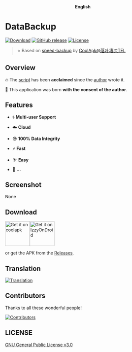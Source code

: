 <div align="center">
	<span style="font-weight: bold"> <a> English </a> </span>
</div>

# DataBackup
[![Download](https://img.shields.io/github/downloads/XayahSuSuSu/Android-DataBackup/total)](https://github.com/XayahSuSuSu/Android-DataBackup/releases) [![GitHub release](https://img.shields.io/github/v/release/XayahSuSuSu/Android-DataBackup?color=orange)](https://github.com/XayahSuSuSu/Android-DataBackup/releases) [![License](https://img.shields.io/github/license/XayahSuSuSu/Android-DataBackup?color=ff69b4)](./LICENSE)

> :star: Based on [speed-backup](https://github.com/YAWAsau/backup_script) by [CoolApk@落叶凄凉TEL](http://www.coolapk.com/u/2277637)
>

## Overview
:fire: The [script](https://github.com/YAWAsau/backup_script) has been **acclaimed** since the [author](https://github.com/YAWAsau) wrote it.

:sparkling_heart: This application was born **with the consent of the author**.

## Features
* :cyclone: **Multi-user Support**

* :cloud: **Cloud**

* :sunglasses: **100% Data Integrity**

* :zap: **Fast**

* :sunny: **Easy**

* :rose: **...**

## Screenshot
None

## Download
[<img src="https://static.coolapk.com/static/web/v8/images/header-logo.png"
     alt="Get it on coolapk"
     height="80">](https://www.coolapk.com/apk/com.xayah.databackup)[<img src="https://gitlab.com/IzzyOnDroid/repo/-/raw/master/assets/IzzyOnDroid.png"
     alt="Get it on IzzyOnDroid"
     height="80">](https://apt.izzysoft.de/fdroid/index/apk/com.xayah.databackup)

or get the APK from the [Releases](https://github.com/XayahSuSuSu/Android-DataBackup/releases/latest).

## Translation
[<img src="https://hosted.weblate.org/widget/databackup/1-1-x/open-graph.png"
     alt="Translation">](https://hosted.weblate.org/engage/databackup/)

## Contributors
Thanks to all these wonderful people!

[![Contributors](https://contrib.rocks/image?repo=XayahSuSuSu/Android-DataBackup)](https://github.com/XayahSuSuSu/Android-DataBackup/graphs/contributors)

## LICENSE
[GNU General Public License v3.0](./LICENSE)
